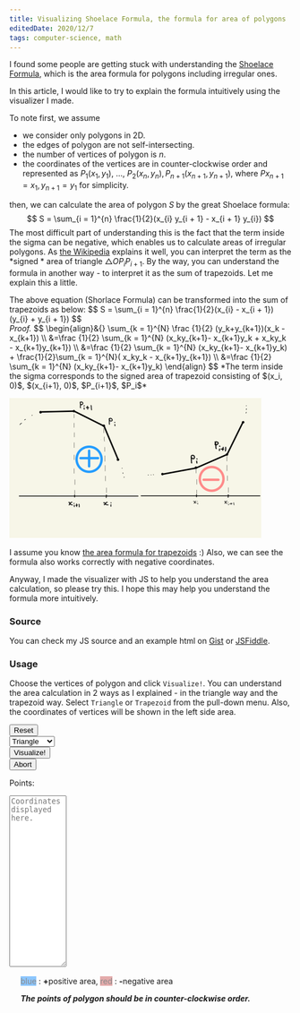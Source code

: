 ```yaml
---
title: Visualizing Shoelace Formula, the formula for area of polygons
editedDate: 2020/12/7
tags: computer-science, math
---
```


I found some people are getting stuck with understanding the [Shoelace Formula](https://en.wikipedia.org/wiki/Shoelace_formula),
which is the area formula for polygons including irregular ones.

In this article, I would like to try to explain the formula intuitively using the visualizer I made.

To note first, we assume 

- we consider only polygons in 2D. 
- the edges of polygon are not self-intersecting.
- the number of vertices of polygon is $n$.
- the coordinates of the vertices are in counter-clockwise order and represented as $P_1(x_1, y_1)$, ..., $P_2(x_n, y_n), P_{n+1}(x_{n+1}, y_{n+1})$, where $Px_{n+1} = x_{1}, y_{n+1} = y_{1}$ for simplicity.

then, we can calculate the area of polygon $S$ by the great Shoelace formula:
$$ S = \sum_{i = 1}^{n} \frac{1}{2}(x_{i} y_{i + 1} - x_{i + 1} y_{i}) $$
The most difficult part of understanding this is the fact that the term inside the sigma can be negative,
which enables us to calculate areas of irregular polygons.
As [the Wikipedia](https://en.wikipedia.org/wiki/Shoelace_formula#Examples) explains it well, 
you can interpret the term as the *signed * area of triangle $\bigtriangleup OP_{i}P_{i+1}$.
By the way, you can understand the formula in another way - to interpret it as the sum of trapezoids.
Let me explain this a little. 
<div class="proposition">
The above equation (Shorlace Formula) can be transformed into the sum of trapezoids as below:
$$
S = \sum_{i = 1}^{n} \frac{1}{2}(x_{i} - x_{i + 1})(y_{i} + y_{i + 1})
$$
</div>
<em>Proof.</em>
$$
\begin{align}&{} \sum_{k = 1}^{N} \frac {1}{2} (y_k+y_{k+1})(x_k - x_{k+1}) \\
&=\frac {1}{2} \sum_{k = 1}^{N} (x_ky_{k+1}- x_{k+1}y_k + x_ky_k - x_{k+1}y_{k+1}) \\
&=\frac {1}{2} \sum_{k = 1}^{N} (x_ky_{k+1}- x_{k+1}y_k) + \frac{1}{2}\sum_{k = 1}^{N}( x_ky_k - x_{k+1}y_{k+1}) \\
&=\frac {1}{2} \sum_{k = 1}^{N} (x_ky_{k+1}- x_{k+1}y_k)
\end{align}
$$
*The term inside the sigma corresponds to the signed area of trapezoid consisting of
  $(x_i, 0)$, $(x_{i+1}, 0)$, $P_{i+1}$, $P_i$*

![bytrapezoid.jpg](../images/bytrapezoid.png)

I assume you know [the area formula for trapezoids](https://en.wikipedia.org/wiki/Trapezoid#Area) :)
Also, we can see the formula also works correctly with negative coordinates.

Anyway, I made the visualizer with JS to help you understand the area calculation, so please try this. 
I hope this may help you understand the formula more intuitively.

### Source

You can check my JS source and an example html on [Gist](https://gist.github.com/igarash1/83f7343026fa4b23fe5abe06ec5cc8ac) or [JSFiddle](https://jsfiddle.net/igarash1/8j56kcy7/2/).

### Usage
Choose the vertices of polygon and click `Visualize!`.
You can understand the area calculation in 2 ways as I explained - in the triangle way and the trapezoid way.
Select `Triangle` or `Trapezoid` from the pull-down menu.
Also, the coordinates of vertices will be shown in the left side area.

<style>
    .unselectable {
        -moz-user-select: -moz-none;
        -khtml-user-select: none;
        -webkit-user-select: none;
        -o-user-select: none;
        user-select: none;
    }
</style>
<script src="https://d3js.org/d3.v6.min.js"></script>
<script src="../js/viz.js"></script>
<div style="float:left"> <input type="button" value="Reset" onclick="resetPoints()"/>
    <br>
    <select id="shape-select" >
        <option value="0" selected="selected">Triangle</option>
        <option value="1">Trapezoid</option>
    </select> <br>
    <input type="button" value="Visualize!" onclick="visualize()"/><br>
    <input type="button" value="Abort" onclick="abort()"/><br>
    <form name="pointsForm" >
        <p>Points:</p>
        <textarea id="pointsForm"
                  name="points"
                  value="1"
                  cols="10"
                  rows=20
                  placeholder="Coordinates displayed here." readonly></textarea>
    </form>
</div>
<div id="svgCanvas" style="float:left; margin-left:20px; unselectable="on" class="unselectable">
<p><span style="background:dodgerblue;opacity:0.5;">blue</span> : <strong>+</strong>positive area, <span style="background:indianred;opacity:0.5;">red</span> : <strong>-</strong>negative area</p>
<p><strong><i>The points of polygon should be in counter-clockwise order.</i></strong></p>
</div>
